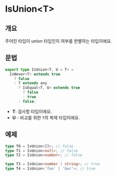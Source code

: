 # IsUnion\<T>

## 개요

주어진 타입이 union 타입인지 여부를 판별하는 타입이에요.

## 문법

```ts
export type IsUnion<T, U = T> =
  IsNever<T> extends true
    ? false
    : T extends any
      ? IsEqual<T, U> extends true
        ? false
        : true
      : false;
```

- **T**: 검사할 타입이에요.
- **U** - 비교를 위한 `T`의 복제 타입이에요.

## 예제

```ts
type T0 = IsUnion<[]>; // false
type T1 = IsUnion<null>; // false
type T2 = IsUnion<number>; // false

type T3 = IsUnion<number | string>; // true
type T4 = IsUnion<'foo' | 'bar'>; // true
```
